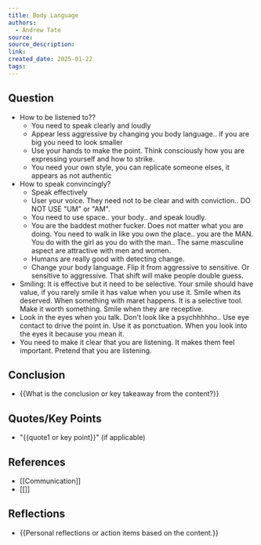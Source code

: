 ```yaml
---
title: Body Language
authors:
  - Andrew Tate
source: 
source_description: 
link: 
created_date: 2025-01-22
tags:
---
```


## Question 
- How to be listened to??
	- You need to speak clearly and loudly 
	- Appear less aggressive by changing you body language.. if you are big you need to look smaller
	- Use your hands to make the point. Think consciously how you are expressing yourself and how to strike.
	- You need your own style, you can replicate someone elses, it appears as not authentic
- How to speak convincingly?
	- Speak effectively
	- User your voice. They need not to be clear and with conviction.. DO NOT USE "UM" or "AM".
	- You need to use space.. your body.. and speak loudly.  
	- You are the baddest mother fucker. Does not matter what you are doing. You need to walk in like you own the place.. you are the MAN. You do with the girl as you do with the man.. The same masculine aspect are attractive with men and women. 
	- Humans are really good with detecting change. 
	- Change your body language. Flip it from aggressive to sensitive. Or sensitive to aggressive. That shift will make people double guess. 
- Smiling: It is effective but it need to be selective. Your smile should have value, if you rarely smile it has value when you use it. Smile when its deserved. When something with maret happens. It is a selective tool. Make it worth something. Smile when they are receptive.
- Look in the eyes when you talk. Don't look like a psychhhhho.. Use eye contact to drive the point in. Use it as ponctuation. When you look into the eyes it because you mean it. 
- You need     to make it clear that you are listening. It makes them feel important. Pretend that you are listening. 
## Conclusion
- {{What is the conclusion or key takeaway from the content?}} 

## Quotes/Key Points 
- "{{quote1 or key point}}" (if applicable) 

## References 
- [[Communication]] 
- [[]] 

## Reflections 
- {{Personal reflections or action items based on the content.}}